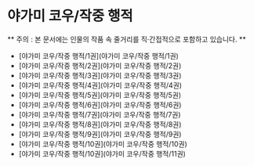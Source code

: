 
# 야가미 코우/작중 행적

** 주의 : 본 문서에는 인물의 작품 속 줄거리를 직·간접적으로 포함하고 있습니다. ** 

* [야가미 코우/작중 행적/1권](야가미 코우/작중 행적/1권)<br>
* [야가미 코우/작중 행적/2권](야가미 코우/작중 행적/2권)<br>
* [야가미 코우/작중 행적/3권](야가미 코우/작중 행적/3권)<br>
* [야가미 코우/작중 행적/4권](야가미 코우/작중 행적/4권)<br>
* [야가미 코우/작중 행적/5권](야가미 코우/작중 행적/5권)<br>
* [야가미 코우/작중 행적/6권](야가미 코우/작중 행적/6권)<br>
* [야가미 코우/작중 행적/7권](야가미 코우/작중 행적/7권)<br>
* [야가미 코우/작중 행적/8권](야가미 코우/작중 행적/8권)<br>
* [야가미 코우/작중 행적/9권](야가미 코우/작중 행적/9권)<br>
* [야가미 코우/작중 행적/10권](야가미 코우/작중 행적/10권)<br>
* [야가미 코우/작중 행적/10권](야가미 코우/작중 행적/11권)<br>
